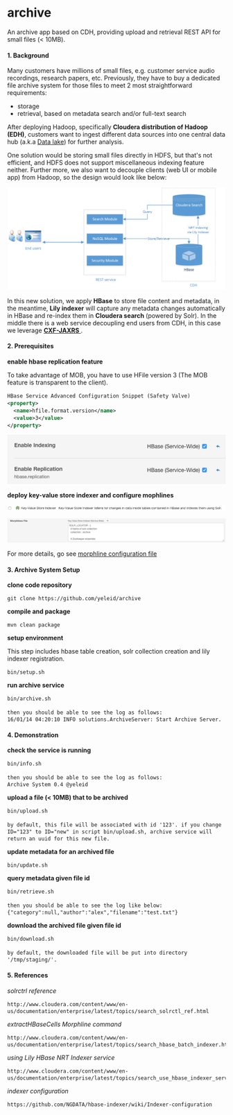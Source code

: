 # archive
An archive app based on CDH, providing upload and retrieval REST API for small files (< 10MB).

#### 1. Background
Many customers have millions of small files, e.g. customer service audio recordings, research papers, etc. Previously, they have to buy a dedicated file archive system for those files to meet 2 most straightforward requirements:

* storage
* retrieval, based on metadata search and/or full-text search

After deploying Hadoop, specifically **Cloudera distribution of Hadoop (EDH)**, customers want to ingest different data sources into one central data hub (a.k.a [Data lake](https://en.wikipedia.org/wiki/Data_lake)) for further analysis. 

One solution would be storing small files directly in HDFS, but that's not efficient, and HDFS does not support miscellaneous indexing feature neither. 
Further more, we also want to decouple clients (web UI or mobile app) from Hadoop, so the design would look like below:

![archive_design](docs/img/archive-design.png)

In this new solution, we apply **HBase** to store file content and metadata, in the meantime, **Lily indexer** will capture any metadata changes automatically in HBase and re-index them in **Cloudera search** (powered by Solr). In the middle there is a web service decoupling end users from CDH, in this case we leverage [ **CXF-JAXRS** ](http://cxf.apache.org/docs/jax-rs.html).

#### 2. Prerequisites

**enable hbase replication feature**

To take advantage of MOB, you have to use HFile version 3 (The MOB feature is transparent to the client).

```xml
HBase Service Advanced Configuration Snippet (Safety Valve)
<property>
  <name>hfile.format.version</name>
  <value>3</value>
</property>
```

![hbase_replication](docs/img/hbase-replication.png)

**deploy key-value store indexer and configure mophlines**

![lily-indexer](docs/img/lily-indexer.png)

![morphline](docs/img/morphline.png)

For more details, go see [morphline configuration file](https://github.com/yeleid/archive/blob/master/bin/solr/morphline.conf)

#### 3. Archive System Setup

**clone code repository**

    git clone https://github.com/yeleid/archive

**compile and package**

    mvn clean package
    
**setup environment**

This step includes hbase table creation, solr collection creation and lily indexer registration.

    bin/setup.sh
    
**run archive service**

    bin/archive.sh
    
    then you should be able to see the log as follows:
    16/01/14 04:20:10 INFO solutions.ArchiveServer: Start Archive Server.
    
    
#### 4. Demonstration

**check the service is running**

    bin/info.sh
    
    then you should be able to see the log as follows:
    Archive System 0.4 @yeleid
    
**upload a file (< 10MB) that to be archived**

    bin/upload.sh
    
    by default, this file will be associated with id '123'. if you change ID="123" to ID="new" in script bin/upload.sh, archive service will return an uuid for this new file.
    
**update metadata for an archived file**

    bin/update.sh
    
**query metadata given file id**

    bin/retrieve.sh
    
    then you should be able to see the log like below:
    {"category":null,"author":"alex","filename":"test.txt"}
    
**download the archived file given file id**

    bin/download.sh
    
    by default, the downloaded file will be put into directory '/tmp/staging/'.
    
#### 5. References

*solrctrl reference*

    http://www.cloudera.com/content/www/en-us/documentation/enterprise/latest/topics/search_solrctl_ref.html
    
*extractHBaseCells Morphline command*
    
    http://www.cloudera.com/content/www/en-us/documentation/enterprise/latest/topics/search_hbase_batch_indexer.html
    
*using Lily HBase NRT Indexer service*

    http://www.cloudera.com/content/www/en-us/documentation/enterprise/latest/topics/search_use_hbase_indexer_service.html
    
*indexer configuration*

    https://github.com/NGDATA/hbase-indexer/wiki/Indexer-configuration
    
    